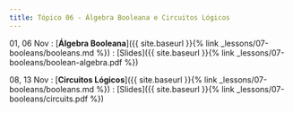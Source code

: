 ```yaml
---
title: Tópico 06 - Álgebra Booleana e Circuitos Lógicos
---
```



01, 06 Nov
: [**Álgebra Booleana**]({{ site.baseurl }}{% link _lessons/07-booleans/booleans.md %})
  : [Slides]({{ site.baseurl }}{% link _lessons/07-booleans/boolean-algebra.pdf %})

08, 13 Nov
: [**Circuitos Lógicos**]({{ site.baseurl }}{% link _lessons/07-booleans/booleans.md %})
  : [Slides]({{ site.baseurl }}{% link _lessons/07-booleans/circuits.pdf %})

